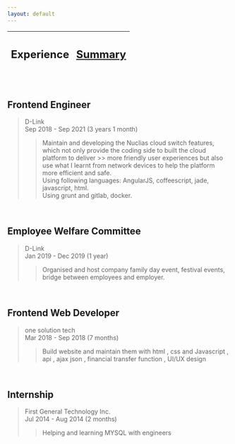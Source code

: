 ```yaml
---
layout: default
---
```


| <h2>Experience</h2> | <h2>[Summary](./)</h2> |
| ------------------- | ---------------------- |

<br>

## Frontend Engineer  
> D-Link  
> Sep 2018 - Sep 2021 (3 years 1 month)  
> 
>> Maintain and developing the Nuclias cloud switch features, which not only provide the coding side to built the cloud platform to deliver >> more friendly user experiences but also use what I learnt from network devices to help the platform more efficient and safe.  
>> Using following languages: AngularJS, coffeescript, jade, javascript, html.  
>> Using grunt and gitlab, docker.  
  

<br>

## Employee Welfare Committee  
> D-Link  
> Jan 2019 - Dec 2019 (1 year)  
>> Organised and host company family day event, festival events, bridge between employees and employer.
  

<br>

## Frontend Web Developer  
> one solution tech  
> Mar 2018 - Sep 2018 (7 months)  
>> Build website and maintain them with html , css and Javascript , api , ajax json , financial transfer function , UI/UX design  
  
<br>

## Internship  
> First General Technology Inc.  
> Jul 2014 - Aug 2014 (2 months)  
>> Helping and learning MYSQL with engineers